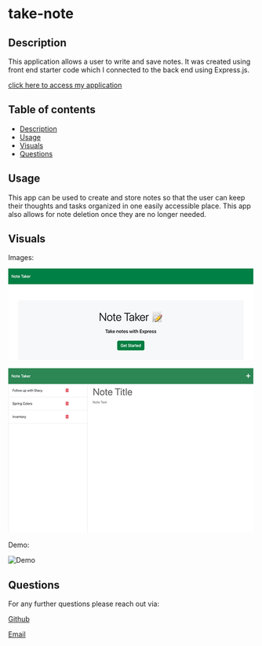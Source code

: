 # take-note

## Description

This application allows a user to write and save notes. It was created using front end starter code which I connected to the back end using Express.js.

[click here to access my application](https://hidden-fjord-54822.herokuapp.com/)

## Table of contents

- [Description](#description)
- [Usage](#usage)
- [Visuals](#visuals)
- [Questions](#questions)

## Usage

This app can be used to create and store notes so that the user can keep their thoughts and tasks organized in one easily accessible place. This app also allows for note deletion once they are no longer needed.

## Visuals

Images:

![start page view](./public/assets/images/start.png)

![add a note](./public/assets/images/notes.png)

Demo:

![Demo](https://media.giphy.com/media/3ScdrBIYM7100Ovw1X/giphy.gif)

## Questions

For any further questions please reach out via:

[Github](https://github.com/mariahmcdaniel)

[Email](mailto:mariahmcdaniel@icloud.com)
